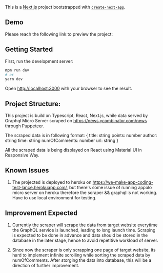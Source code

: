 This is a [Next.js](https://nextjs.org/) project bootstrapped with [`create-next-app`](https://github.com/vercel/next.js/tree/canary/packages/create-next-app).

## Demo
Please reach the following link to preview the project: 

## Getting Started

First, run the development server:

```bash
npm run dev
# or
yarn dev
```

Open [http://localhost:3000](http://localhost:3000) with your browser to see the result.

## Project Structure:

This project is build on Typescript, React, Next.js, while data served by Graphql Micro Server scraped on https://news.ycombinator.com/news through Puppeteer.

The scraped data is in following format:
{
    title: string
    points: number
    author: string
    time: string
    numOfComments: number
    url: string
}

All the scraped data is being displayed on React using Material UI in Responsive Way.

## Known Issues 

1. The projected is deployed to heroku on https://we-make-app-coding-test-lance.herokuapp.com/, but there's some issue of running appolo micro server on heroku therefore the scraper && graphql is not working. Have to use local environment for testing.

## Improvement Expected

1. Currently the scraper will scrape the data from target website everytime the GraphQL service is launched, leading to long launch time. Scraping is expected to be done in advance and data should be stored in the database in the later stage, hence to avoid repetitive workload of server.

2. Since now the scraper is only scrapping one page of target website, its hard to implement infinite scrolling while sorting the scraped data by numOfComments. After storging the data into database, this will be a direction of further improvement.
